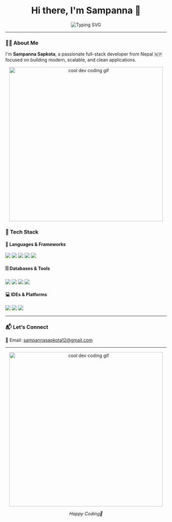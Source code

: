 <h1 align="center">Hi there, I'm Sampanna 👋</h1>
<p align="center">
  <img src="https://readme-typing-svg.demolab.com?font=Fira+Code&pause=1000&color=00FFBF&width=600&center=true&lines=Full-Stack+Developer+%7C+Java+%2B+Spring+Boot;NestJS+%7C+PostgreSQL+%7C+Prisma+ORM+%7C+Insomnia" alt="Typing SVG" />
</p>

---

### 👨‍💻 About Me

I'm **Sampanna Sapkota**, a passionate full-stack developer from Nepal 🇳🇵 focused on building modern, scalable, and clean applications.


<p align="center">
  <img src="https://media0.giphy.com/media/v1.Y2lkPTc5MGI3NjExYmtuenZtcDl0cHF1bnd2cGJ1M3p3YTE2c3JjZmxxamJ3bjVucDhmdyZlcD12MV9pbnRlcm5hbF9naWZfYnlfaWQmY3Q9Zw/jBOOXxSJfG8kqMxT11/giphy.gif" width="480" alt="cool dev coding gif" />
</p>



### 🚀 Tech Stack

#### 🧩 Languages & Frameworks
<p>
  <img src="https://img.shields.io/badge/Java-%23ED8B00?style=for-the-badge&logo=openjdk&logoColor=white"/>
  <img src="https://img.shields.io/badge/Spring%20Boot-%236DB33F?style=for-the-badge&logo=springboot&logoColor=white"/>
  <img src="https://img.shields.io/badge/NestJS-%23E0234E?style=for-the-badge&logo=nestjs&logoColor=white"/>
  <img src="https://img.shields.io/badge/React-%2361DAFB?style=for-the-badge&logo=react&logoColor=black"/>
  <img src="https://img.shields.io/badge/Tailwind-%2306B6D4?style=for-the-badge&logo=tailwindcss&logoColor=white"/>
</p>

#### 🗄️ Databases & Tools
<p>
  <img src="https://img.shields.io/badge/PostgreSQL-%23336791?style=for-the-badge&logo=postgresql&logoColor=white"/>
  <img src="https://img.shields.io/badge/Prisma-2D3748?style=for-the-badge&logo=prisma&logoColor=white"/>
  <img src="https://img.shields.io/badge/Insomnia-4000BF?style=for-the-badge&logo=insomnia&logoColor=white"/>
  <img src="https://img.shields.io/badge/Postman-%23FF6C37?style=for-the-badge&logo=postman&logoColor=white"/>
</p>

#### 💻 IDEs & Platforms
<p>
  <img src="https://img.shields.io/badge/IntelliJ%20IDEA-%23000000?style=for-the-badge&logo=intellijidea&logoColor=white"/>
  <img src="https://img.shields.io/badge/VSCode-%23007ACC?style=for-the-badge&logo=visualstudiocode&logoColor=white"/>
  <img src="https://img.shields.io/badge/GitHub-%23181717?style=for-the-badge&logo=github&logoColor=white"/>
</p>

---

### 📬 Let’s Connect

📧 Email: [sampannasapkota12@gmail.com](mailto:sampannasapkota12@gmail.com)

---
<p align="center">
  <img src="[https://media.giphy.com/media/zOvBKUUEERdNm/giphy.gif](https://media4.giphy.com/media/v1.Y2lkPTc5MGI3NjExc3UxeWxmNzFraHkxcjFoZHZuMmZ5aDhheXljZTExOXlqNGtwem4xMCZlcD12MV9pbnRlcm5hbF9naWZfYnlfaWQmY3Q9Zw/3ohs2hYz9dgpmSoZc4/giphy.gif)" width="480" alt="cool dev coding gif" />
</p>
<p align="center"><i>Happy Coding🚀</i></p>
